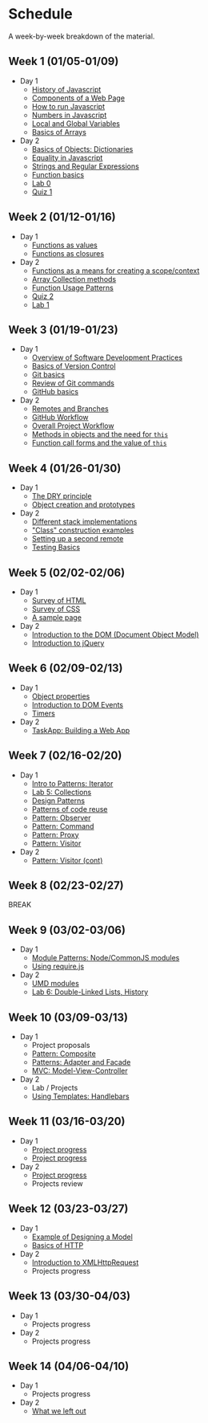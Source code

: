 # Schedule

A week-by-week breakdown of the material.

## Week  1 (01/05-01/09)

- Day 1
    - [History of Javascript](notes/history.md)
    - [Components of a Web Page](notes/page_components.md)
    - [How to run Javascript](notes/how_to_run.md)
    - [Numbers in Javascript](notes/numbers.md)
    - [Local and Global Variables](notes/local_vs_global.md)
    - [Basics of Arrays](notes/array_basics.md)
- Day 2
    - [Basics of Objects: Dictionaries](notes/object_basics.md)
    - [Equality in Javascript](notes/equality.md)
    - [Strings and Regular Expressions](notes/strings_and_re.md)
    - [Function basics](notes/functions_basic.md)
    - [Lab 0](labs/0.md)
    - [Quiz 1](https://moodle.hanover.edu/mod/quiz/view.php?id=32970)

## Week  2 (01/12-01/16)

- Day 1
    - [Functions as values](notes/function_values.md)
    - [Functions as closures](notes/function_closures.md)
- Day 2
    - [Functions as a means for creating a scope/context](notes/functions_for_scope.md)
    - [Array Collection methods](notes/array_collection_methods.md)
    - [Function Usage Patterns](notes/function_usage_patterns.md)
    - [Quiz 2](https://moodle.hanover.edu/mod/quiz/view.php?id=33676)
    - [Lab 1](labs/1.md)

## Week  3 (01/19-01/23)

- Day 1
    - [Overview of Software Development Practices](notes/dev_overview.md)
    - [Basics of Version Control](notes/git_version_control.md)
    - [Git basics](notes/git_basics.md)
    - [Review of Git commands](notes/git_commands_review.md)
    - [GitHub basics](notes/github_basics.md)
- Day 2
    - [Remotes and Branches](notes/git_remotes_branches.md)
    - [GitHub Workflow](notes/github_workflow.md)
    - [Overall Project Workflow](notes/project_workflow.md)
    - [Methods in objects and the need for `this`](notes/object_methods.md)
    - [Function call forms and the value of `this`](notes/function_calls_and_this.md)

## Week  4 (01/26-01/30)

- Day 1
    - [The DRY principle](notes/dry.md)
    - [Object creation and prototypes](notes/object_creation_prototypes.md)
- Day 2
    - [Different stack implementations](notes/stack_various.md)
    - ["Class" construction examples](notes/class_construction.md)
    - [Setting up a second remote](notes/second_remote.md)
    - [Testing Basics](notes/testing_basics.md)

## Week  5 (02/02-02/06)

- Day 1
    - [Survey of HTML](notes/html_survey.md)
    - [Survey of CSS](notes/css_survey.md)
    - [A sample page](notes/sample_page.md)
- Day 2
    - [Introduction to the DOM (Document Object Model)](notes/dom_intro.md)
    - [Introduction to jQuery](notes/jquery_intro.md)

## Week  6 (02/09-02/13)

- Day 1
    - [Object properties](notes/object_properties.md)
    - [Introduction to DOM Events](notes/events_intro.md)
    - [Timers](notes/events_timers.md)
- Day 2
    - [TaskApp: Building a Web App](notes/taskapp_setup.md)

## Week  7 (02/16-02/20)

- Day 1
    - [Intro to Patterns: Iterator](notes/patterns_iterator.md)
    - [Lab 5: Collections](labs/5.md)
    - [Design Patterns](notes/design_patterns.md)
    - [Patterns of code reuse](notes/code_reuse.md)
    - [Pattern: Observer](notes/patterns_observer.md)
    - [Pattern: Command](notes/patterns_command.md)
    - [Pattern: Proxy](notes/patterns_proxy.md)
    - [Pattern: Visitor](notes/patterns_visitor.md)
- Day 2
    - [Pattern: Visitor (cont)](notes/patterns_visitor.md)

## Week  8 (02/23-02/27)

BREAK

## Week  9 (03/02-03/06)

- Day 1
    - [Module Patterns: Node/CommonJS modules](notes/pattern_modules.md)
    - [Using require.js](notes/requirejs.md)
- Day 2
    - [UMD modules](notes/umd.md)
    - [Lab 6: Double-Linked Lists, History](labs/6.md)

## Week 10 (03/09-03/13)

- Day 1
    - Project proposals
    - [Pattern: Composite](notes/patterns_composite.md)
    - [Patterns: Adapter and Facade](notes/patterns_adapter_facade.md)
    - [MVC: Model-View-Controller](notes/pattern_mvc.md)
- Day 2
    - Lab / Projects
    - [Using Templates: Handlebars](notes/templates.md)

## Week 11 (03/16-03/20)

- Day 1
    - [Project progress](notes/project_steps.md)
    - [Project progress](notes/project_steps.md)
- Day 2
    - [Project progress](notes/project_steps.md)
    - Projects review

## Week 12 (03/23-03/27)

- Day 1
    - [Example of Designing a Model](notes/design_example.md)
    - [Basics of HTTP](notes/http_intro.md)
- Day 2
    - [Introduction to XMLHttpRequest](notes/xhr_intro.md)
    - Projects progress

## Week 13 (03/30-04/03)

- Day 1
    - Projects progress
- Day 2
    - Projects progress

## Week 14 (04/06-04/10)

- Day 1
    - Projects progress
- Day 2
    - [What we left out](notes/left_out.md)
